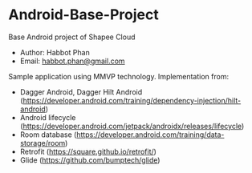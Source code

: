 # Android-Base-Project
Base Android project of Shapee Cloud 
- Author: Habbot Phan
- Email: habbot.phan@gmail.com

Sample application using MMVP technology.
Implementation from:
- Dagger Android, Dagger Hilt Android (https://developer.android.com/training/dependency-injection/hilt-android)
- Android lifecycle (https://developer.android.com/jetpack/androidx/releases/lifecycle)
- Room database (https://developer.android.com/training/data-storage/room)
- Retrofit (https://square.github.io/retrofit/)
- Glide (https://github.com/bumptech/glide)

